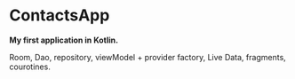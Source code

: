 # ContactsApp

**My first application in Kotlin.**  

Room, Dao, repository, viewModel + provider factory, Live Data, fragments, courotines.

